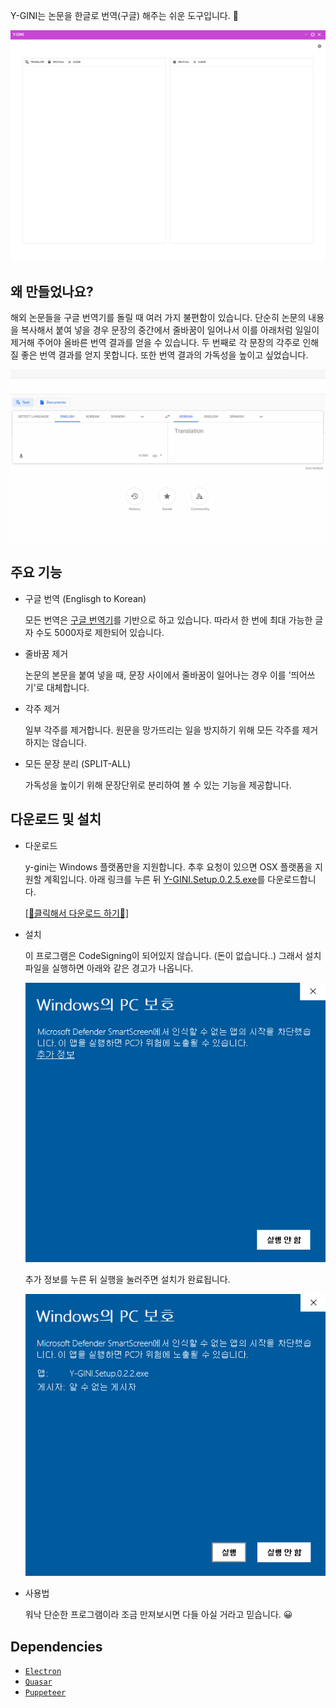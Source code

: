 Y-GINI는 논문을 한글로 번역(구글) 해주는 쉬운 도구입니다. 📖

![1](./images/y-gini.gif)

## 왜 만들었나요?

해외 논문들을 구글 번역기를 돌릴 때 여러 가지 불편함이 있습니다. 단순히 논문의 내용을 복사해서 붙여 넣을 경우 문장의 중간에서 줄바꿈이 일어나서 이를 아래처럼 일일이 제거해 주어야 올바른 번역 결과를 얻을 수 있습니다. 두 번째로 각 문장의 각주로 인해 질 좋은 번역 결과를 얻지 못합니다. 또한 번역 결과의 가독성을 높이고 싶었습니다.

![2](./images/google-translate.gif)

## 주요 기능

- 구글 번역 (Englisgh to Korean)

  모든 번역은 [구글 번역기](https://translate.google.com/)를 기반으로 하고 있습니다. 따라서 한 번에 최대 가능한 글자 수도 5000자로 제한되어 있습니다.

- 줄바꿈 제거

  논문의 본문을 붙여 넣을 때, 문장 사이에서 줄바꿈이 일어나는 경우 이를 '띄어쓰기'로 대체합니다.

- 각주 제거

  일부 각주를 제거합니다. 원문을 망가뜨리는 일을 방지하기 위해 모든 각주를 제거하지는 않습니다.

- 모든 문장 분리 (SPLIT-ALL)

  가독성을 높이기 위해 문장단위로 분리하여 볼 수 있는 기능을 제공합니다.

## 다운로드 및 설치

- 다운로드

  y-gini는 Windows 플랫폼만을 지원합니다. 추후 요청이 있으면 OSX 플랫폼을 지원할 계획입니다. 아래 링크를 누른 뒤 [Y-GINI.Setup.0.2.5.exe](https://github.com/sjquant/y-gini/releases/download/0.2.5/Y-GINI.Setup.0.2.5.exe)를 다운로드합니다.

  [[📌클릭해서 다운로드 하기📌]](https://github.com/sjquant/y-gini/releases)

- 설치

  이 프로그램은 CodeSigning이 되어있지 않습니다. (돈이 없습니다..) 그래서 설치 파일을 실행하면 아래와 같은 경고가 나옵니다.

  ![3](./images/install-warning.png)

  추가 정보를 누른 뒤 실행을 눌러주면 설치가 완료됩니다.

  ![3](./images/install-warning-2.png)

- 사용법

  워낙 단순한 프로그램이라 조금 만져보시면 다들 아실 거라고 믿습니다. 😀

## Dependencies

- [`Electron`](https://github.com/electron/electron)
- [`Quasar`](https://github.com/quasarframework/quasar)
- [`Puppeteer`](https://github.com/puppeteer/puppeteer)
